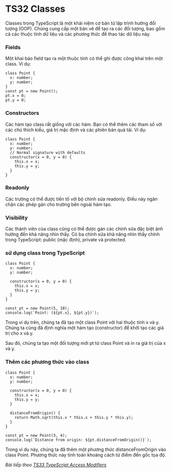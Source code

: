 # TS32 Classes

Classes trong TypeScript là một khái niệm cơ bản từ lập trình hướng đối tượng (OOP). Chúng cung cấp một bản vẽ để tạo ra các đối tượng, bao gồm cả các thuộc tính dữ liệu và các phương thức để thao tác dữ liệu này.

### Fields

Một khai báo field tạo ra một thuộc tính có thể ghi được công khai trên một class. Ví dụ:

```
class Point {
  x: number;
  y: number;
}
const pt = new Point();
pt.x = 0;
pt.y = 0;
```

### Constructors

Các hàm tạo class rất giống với các hàm. Bạn có thể thêm các tham số với các chú thích kiểu, giá trị mặc định và các phiên bản quá tải. Ví dụ:

```
class Point {
  x: number;
  y: number;
  // Normal signature with defaults
  constructor(x = 0, y = 0) {
    this.x = x;
    this.y = y;
  }
}
```

### Readonly

Các trường có thể được tiền tố với bộ chỉnh sửa readonly. Điều này ngăn chặn các phép gán cho trường bên ngoài hàm tạo.

### Visibility

Các thành viên của class cũng có thể được gán các chỉnh sửa đặc biệt ảnh hưởng đến khả năng nhìn thấy. Có ba chỉnh sửa khả năng nhìn thấy chính trong TypeScript: public (mặc định), private và protected.

### sử dụng class trong TypeScript

```
class Point {
  x: number;
  y: number;

  constructor(x = 0, y = 0) {
    this.x = x;
    this.y = y;
  }
}

const pt = new Point(5, 10);
console.log(`Point: (${pt.x}, ${pt.y})`);
```

Trong ví dụ trên, chúng ta đã tạo một class Point với hai thuộc tính x và y. Chúng ta cũng đã định nghĩa một hàm tạo (constructor) để khởi tạo các giá trị cho x và y.

Sau đó, chúng ta tạo một đối tượng mới pt từ class Point và in ra giá trị của x và y.

### Thêm các phương thức vào class

```
class Point {
  x: number;
  y: number;

  constructor(x = 0, y = 0) {
    this.x = x;
    this.y = y;
  }

  distanceFromOrigin() {
    return Math.sqrt(this.x * this.x + this.y * this.y);
  }
}

const pt = new Point(3, 4);
console.log(`Distance from origin: ${pt.distanceFromOrigin()}`);
```

Trong ví dụ này, chúng ta đã thêm một phương thức distanceFromOrigin vào class Point. Phương thức này tính toán khoảng cách từ điểm đến gốc tọa độ.

*Bài tiếp theo [TS33 TypeScript Access Modifiers](/session/session_033_ts_access.md)*